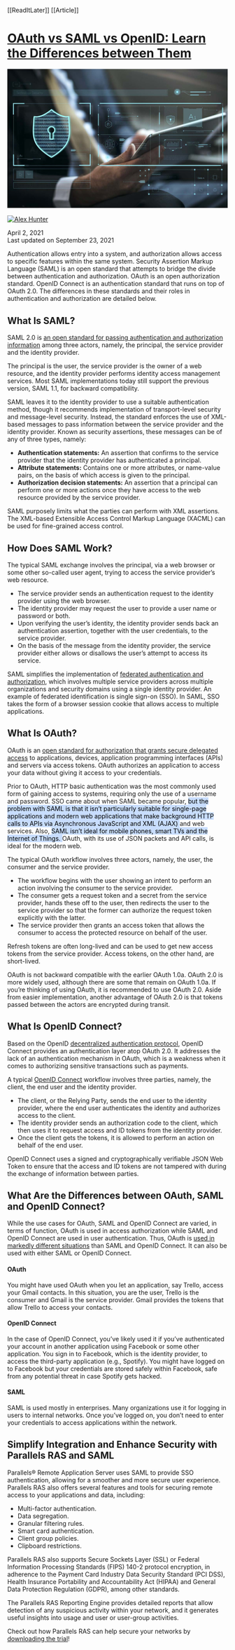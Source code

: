 [[ReadItLater]] [[Article]]

# [OAuth vs SAML vs OpenID: Learn the Differences between Them](https://www.parallels.com/blogs/ras/oauth-vs-saml-vs-openid/)

![](_Inbox/Read%20Later/assets/SAML.jpg)

[![Alex Hunter](https://secure.gravatar.com/avatar/ffc6a7f958825577ebb8f964e9bc2f6f?s=165&r=g)](https://www.parallels.com/blogs/ras/author/alex-hunter/)

April 2, 2021  
Last updated on September 23, 2021

Authentication allows entry into a system, and authorization allows access to specific features within the same system. Security Assertion Markup Language (SAML) is an open standard that attempts to bridge the divide between authentication and authorization. OAuth is an open authorization standard. OpenID Connect is an authentication standard that runs on top of OAuth 2.0. The differences in these standards and their roles in authentication and authorization are detailed below.

## What Is SAML?

SAML 2.0 is [an open standard for passing authentication and authorization information](https://en.wikipedia.org/wiki/Security_Assertion_Markup_Language) among three actors, namely, the principal, the service provider and the identity provider.

The principal is the user, the service provider is the owner of a web resource, and the identity provider performs identity access management services. Most SAML implementations today still support the previous version, SAML 1.1, for backward compatibility.

SAML leaves it to the identity provider to use a suitable authentication method, though it recommends implementation of transport-level security and message-level security. Instead, the standard enforces the use of XML-based messages to pass information between the service provider and the identity provider. Known as security assertions, these messages can be of any of three types, namely:

-   **Authentication statements:** An assertion that confirms to the service provider that the identity provider has authenticated a principal.
-   **Attribute statements:** Contains one or more attributes, or name-value pairs, on the basis of which access is given to the principal.
-   **Authorization decision statements:** An assertion that a principal can perform one or more actions once they have access to the web resource provided by the service provider.

SAML purposely limits what the parties can perform with XML assertions. The XML-based Extensible Access Control Markup Language (XACML) can be used for fine-grained access control.

## How Does SAML Work?

The typical SAML exchange involves the principal, via a web browser or some other so-called user agent, trying to access the service provider’s web resource.

-   The service provider sends an authentication request to the identity provider using the web browser.
-   The identity provider may request the user to provide a user name or password or both.
-   Upon verifying the user’s identity, the identity provider sends back an authentication assertion, together with the user credentials, to the service provider.
-   On the basis of the message from the identity provider, the service provider either allows or disallows the user’s attempt to access its service.

SAML simplifies the implementation of [federated authentication and authorization](https://www.hackedu.com/blog/analysis-of-common-federated-identity-protocols-openid-connect-vs-oauth-2.0-vs-saml-2.0), which involves multiple service providers across multiple organizations and security domains using a single identity provider. An example of federated identification is single sign-on (SSO). In SAML, SSO takes the form of a browser session cookie that allows access to multiple applications.

## What Is OAuth?

OAuth is an [open standard for authorization that grants secure delegated access](https://en.wikipedia.org/wiki/OAuth) to applications, devices, application programming interfaces (APIs) and servers via access tokens. OAuth authorizes an application to access your data without giving it access to your credentials.

Prior to OAuth, HTTP basic authentication was the most commonly used form of gaining access to systems, requiring only the use of a username and password. SSO came about when SAML became popular, <mark style="background: #ADCCFFA6;">but the problem with SAML is that it isn’t particularly suitable for single-page applications and modern web applications that make background HTTP calls to APIs via Asynchronous JavaScript and XML (AJAX) </mark>and web services. Also, <mark style="background: #ADCCFFA6;">SAML isn’t ideal for mobile phones, smart TVs and the Internet of Things. </mark>OAuth, with its use of JSON packets and API calls, is ideal for the modern web.

The typical OAuth workflow involves three actors, namely, the user, the consumer and the service provider.

-   The workflow begins with the user showing an intent to perform an action involving the consumer to the service provider.
-   The consumer gets a request token and a secret from the service provider, hands these off to the user, then redirects the user to the service provider so that the former can authorize the request token explicitly with the latter.
-   The service provider then grants an access token that allows the consumer to access the protected resource on behalf of the user.

Refresh tokens are often long-lived and can be used to get new access tokens from the service provider. Access tokens, on the other hand, are short-lived.

OAuth is not backward compatible with the earlier OAuth 1.0a. OAuth 2.0 is more widely used, although there are some that remain on OAuth 1.0a. If you’re thinking of using OAuth, it is recommended to use OAuth 2.0. Aside from easier implementation, another advantage of OAuth 2.0 is that tokens passed between the actors are encrypted during transit.

## What Is OpenID Connect?

Based on the OpenID [decentralized authentication protocol](https://en.wikipedia.org/wiki/OpenID), OpenID Connect provides an authentication layer atop OAuth 2.0. It addresses the lack of an authentication mechanism in OAuth, which is a weakness when it comes to authorizing sensitive transactions such as payments.

A typical [OpenID Connect](https://en.wikipedia.org/wiki/OpenID_Connect) workflow involves three parties, namely, the client, the end user and the identity provider.

-   The client, or the Relying Party, sends the end user to the identity provider, where the end user authenticates the identity and authorizes access to the client.
-   The identity provider sends an authorization code to the client, which then uses it to request access and ID tokens from the identity provider.
-   Once the client gets the tokens, it is allowed to perform an action on behalf of the end user.

OpenID Connect uses a signed and cryptographically verifiable JSON Web Token to ensure that the access and ID tokens are not tampered with during the exchange of information between parties.

## What Are the Differences between OAuth, SAML and OpenID Connect?

While the use cases for OAuth, SAML and OpenID Connect are varied, in terms of function, OAuth is used in access authorization while SAML and OpenID Connect are used in user authentication. Thus, OAuth is [used in markedly different situations](https://www.cloudflare.com/en-gb/learning/access-management/what-is-oauth/) than SAML and OpenID Connect. It can also be used with either SAML or OpenID Connect.

#### OAuth

You might have used OAuth when you let an application, say Trello, access your Gmail contacts. In this situation, you are the user, Trello is the consumer and Gmail is the service provider. Gmail provides the tokens that allow Trello to access your contacts.

#### OpenID Connect

In the case of OpenID Connect, you’ve likely used it if you’ve authenticated your account in another application using Facebook or some other application. You sign in to Facebook, which is the identity provider, to access the third-party application (e.g., Spotify). You might have logged on to Facebook but your credentials are stored safely within Facebook, safe from any potential threat in case Spotify gets hacked.

#### SAML

SAML is used mostly in enterprises. Many organizations use it for logging in users to internal networks. Once you’ve logged on, you don’t need to enter your credentials to access applications within the network.

## Simplify Integration and Enhance Security with Parallels RAS and SAML

Parallels® Remote Application Server uses SAML to provide SSO authentication, allowing for a smoother and more secure user experience. Parallels RAS also offers several features and tools for securing remote access to your applications and data, including:

-   Multi-factor authentication.
-   Data segregation.
-   Granular filtering rules.
-   Smart card authentication.
-   Client group policies.
-   Clipboard restrictions.

Parallels RAS also supports Secure Sockets Layer (SSL) or Federal Information Processing Standards (FIPS) 140-2 protocol encryption, in adherence to the Payment Card Industry Data Security Standard (PCI DSS), Health Insurance Portability and Accountability Act (HIPAA) and General Data Protection Regulation (GDPR), among other standards.

The Parallels RAS Reporting Engine provides detailed reports that allow detection of any suspicious activity within your network, and it generates useful insights into usage and user or user-group activities.

Check out how Parallels RAS can help secure your networks by [downloading the trial](https://www.parallels.com/products/ras/download/choose-trial/?utm_source=blogs-ras&utm_medium=blogs&utm_campaign=blogs-ras)!